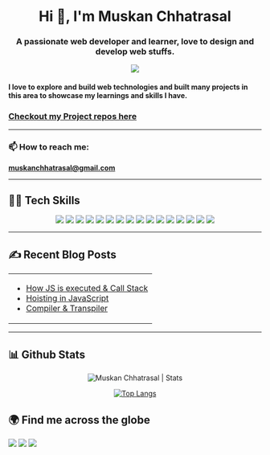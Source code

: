 <div align="center">
<h1 >Hi 👋, I'm Muskan Chhatrasal</h1>

<h3>A passionate web developer and learner, love to design and develop web stuffs.</h3>

[![](https://komarev.com/ghpvc/?username=MuskanChhatrasal)](https://github.com/MuskanChhatrasal) 

</div>

#### I love to explore and build web technologies and built many projects in this area to showcase my learnings and skills I have.

### [Checkout my Project repos here](https://github.com/MuskanChhatrasal?tab=repositories)

----

### 📫 How to reach me: 
**muskanchhatrasal@gmail.com**

----

## 👩‍💻 Tech Skills

<div align="center">
  
![](https://img.shields.io/badge/HTML5-E34F26?style=for-the-badge&logo=html5&logoColor=white)
![](https://img.shields.io/badge/CSS3-1572B6?style=for-the-badge&logo=css3&logoColor=white)
![](https://img.shields.io/badge/Bootstrap-563D7C?style=for-the-badge&logo=bootstrap&logoColor=white)
![](https://img.shields.io/badge/JavaScript-F7DF1E?style=for-the-badge&logo=javascript&logoColor=black)
![](https://img.shields.io/badge/Node.js-43853D?style=for-the-badge&logo=node.js&logoColor=white)
![](https://img.shields.io/badge/Express.js-43853D?style=for-the-badge&logo=express.js&logoColor=white)
![](https://img.shields.io/badge/React-800080?style=for-the-badge&logo=react&logoColor=white)
![](https://img.shields.io/badge/React--Router--dom-696969?style=for-the-badge&logo=react&logoColor=white)
![](https://img.shields.io/badge/GraphQL-00C7B7?style=for-the-badge&logo=graphql&logoColor=white)
![](https://img.shields.io/badge/Markdown-000000?style=for-the-badge&logo=markdown&logoColor=white)
![](https://img.shields.io/badge/Git-F05032?style=for-the-badge&logo=git&logoColor=white)
![](https://img.shields.io/badge/firebase-ffca28?style=for-the-badge&logo=firebase&logoColor=black)
![](https://img.shields.io/badge/Mnogodb-43853D?style=for-the-badge&logo=mongodb&logoColor=white)
![](https://img.shields.io/badge/Netlify-00C7B7?style=for-the-badge&logo=netlify&logoColor=white)
![](https://img.shields.io/badge/AWS-00C7B7?style=for-the-badge&logo=aws&logoColor=white)
![](https://img.shields.io/badge/styled--component-ff5f00?style=for-the-badge&logo=styled-component&logoColor=white)

  
 </div>
 
 ---
 
 ## ✍️ Recent Blog Posts
 


<table align="center">
  <tr>
    <td >

- [How JS is executed & Call Stack](https://dev.to/muskanchhatrasal/how-js-is-executed-call-stack-511d)
- [Hoisting in JavaScript](https://dev.to/muskanchhatrasal/hoisting-in-javascript-5gga)
- [Compiler & Transpiler](https://dev.to/muskanchhatrasal/compiler-transpiler-17nh)
 
</td>
  </tr>
</table>

---

## 📊 Github Stats

<p align="center"> 
  <img src="https://github-readme-stats.vercel.app/api?username=MuskanChhatrasal&show_icons=true&theme=gotham" alt="Muskan Chhatrasal | Stats" />
   
  
<div align="center">
  
  [![Top Langs](https://github-readme-stats.vercel.app/api/top-langs/?username=MuskanChhatrasal&hide=jupyter%20notebook,html,css&theme=radical)](https://github.com/anuraghazra/github-readme-stats)
  
  </div>
  
  
## 🌍 Find me across the globe


<a href="https://twitter.com/Muskanchhatras2"><img src="https://img.shields.io/badge/Twitter-1DA1F2?style=for-the-badge&logo=twitter&logoColor=white"/></a>
<a href="https://www.linkedin.com/in/muskan-chhatrasal/"><img src="https://img.shields.io/badge/LinkedIn-0077B5?style=for-the-badge&logo=linkedin&logoColor=white"/></a>
<a href="https://dev.to/muskanchhatrasal"><img src="https://img.shields.io/badge/Dev.to-000000?style=for-the-badge&logo=dev.to&logoColor=white"/></a>



  

  

  
  
  
  

<!--
**MuskanChhatrasal/MuskanChhatrasal** is a ✨ _special_ ✨ repository because its `README.md` (this file) appears on your GitHub profile.

Here are some ideas to get you started:

- 🔭 I’m currently working on ...
- 🌱 I’m currently learning ...
- 👯 I’m looking to collaborate on ...
- 🤔 I’m looking for help with ...
- 💬 Ask me about ...
- 📫 How to reach me: ...
- 😄 Pronouns: ...
- ⚡ Fun fact: ...
-->
